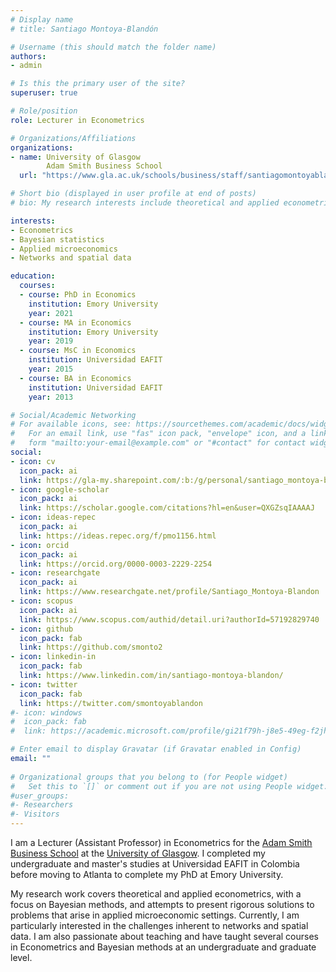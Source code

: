 ```yaml
---
# Display name
# title: Santiago Montoya-Blandón

# Username (this should match the folder name)
authors:
- admin

# Is this the primary user of the site?
superuser: true

# Role/position
role: Lecturer in Econometrics

# Organizations/Affiliations
organizations:
- name: University of Glasgow
        Adam Smith Business School
  url: "https://www.gla.ac.uk/schools/business/staff/santiagomontoyablandon/"

# Short bio (displayed in user profile at end of posts)
# bio: My research interests include theoretical and applied econometrics, Bayesian methods, and focus on microeconomic applications.

interests:
- Econometrics
- Bayesian statistics
- Applied microeconomics
- Networks and spatial data

education:
  courses:
  - course: PhD in Economics
    institution: Emory University
    year: 2021
  - course: MA in Economics
    institution: Emory University
    year: 2019
  - course: MsC in Economics
    institution: Universidad EAFIT
    year: 2015
  - course: BA in Economics
    institution: Universidad EAFIT
    year: 2013

# Social/Academic Networking
# For available icons, see: https://sourcethemes.com/academic/docs/widgets/#icons
#   For an email link, use "fas" icon pack, "envelope" icon, and a link in the
#   form "mailto:your-email@example.com" or "#contact" for contact widget.
social:
- icon: cv
  icon_pack: ai
  link: https://gla-my.sharepoint.com/:b:/g/personal/santiago_montoya-blandon_glasgow_ac_uk/Ec526oISSORIvQemt5Is6ZgBSRvSZZ0f0XG89okeXKW2oQ?e=hRPnlB
- icon: google-scholar
  icon_pack: ai
  link: https://scholar.google.com/citations?hl=en&user=QXGZsqIAAAAJ
- icon: ideas-repec
  icon_pack: ai
  link: https://ideas.repec.org/f/pmo1156.html
- icon: orcid
  icon_pack: ai
  link: https://orcid.org/0000-0003-2229-2254
- icon: researchgate
  icon_pack: ai
  link: https://www.researchgate.net/profile/Santiago_Montoya-Blandon
- icon: scopus
  icon_pack: ai
  link: https://www.scopus.com/authid/detail.uri?authorId=57192829740
- icon: github
  icon_pack: fab
  link: https://github.com/smonto2
- icon: linkedin-in
  icon_pack: fab
  link: https://www.linkedin.com/in/santiago-montoya-blandon/
- icon: twitter
  icon_pack: fab
  link: https://twitter.com/smontoyablandon
#- icon: windows
#  icon_pack: fab
#  link: https://academic.microsoft.com/profile/gi21f79h-j8e5-49eg-f2jh-39747767658i/SantiagoMontoya-Bland%C3%83%C2%B3n/publication/search?q=Santiago%20Montoya-Bland%C3%B3n&qe=%2540%2540%2540USER.PUBLICATIONS%253Dce21b79d-f8a5-49ac-b2fd-39747767658e&f=&orderBy=0

# Enter email to display Gravatar (if Gravatar enabled in Config)
email: ""
  
# Organizational groups that you belong to (for People widget)
#   Set this to `[]` or comment out if you are not using People widget.  
#user_groups:
#- Researchers
#- Visitors
---
```


I am a Lecturer (Assistant Professor) in Econometrics for the [Adam Smith Business School](https://www.gla.ac.uk/schools/business/) at the [University of Glasgow](https://www.gla.ac.uk/). I completed my undergraduate and master's studies at Universidad EAFIT in Colombia before moving to Atlanta to complete my PhD at Emory University.

My research work covers theoretical and applied econometrics, with a focus on Bayesian methods, and attempts to present rigorous solutions to problems that arise in applied microeconomic settings. Currently, I am particularly interested in the challenges inherent to networks and spatial data. I am also passionate about teaching and have taught several courses in Econometrics and Bayesian methods at an undergraduate and graduate level.